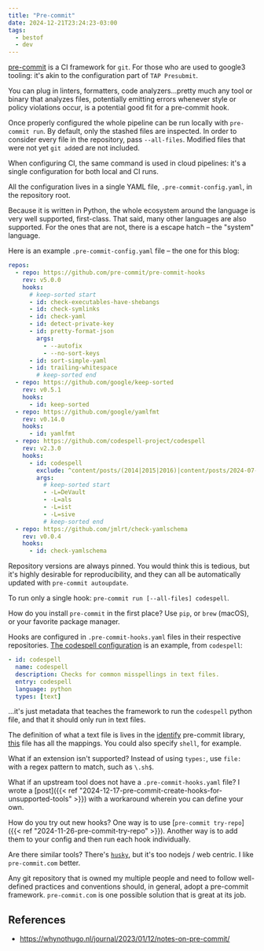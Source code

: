 ```yaml
---
title: "Pre-commit"
date: 2024-12-21T23:24:23-03:00
tags:
  - bestof
  - dev
---
```


[pre-commit](https://pre-commit.com/) is a CI framework for `git`.
For those who are used to google3 tooling: it's akin to the configuration part of `TAP Presubmit`.

You can plug in linters, formatters, code analyzers...pretty much any tool or binary that analyzes files, potentially emitting errors whenever style or policy violations occur, is a potential good fit for a pre-commit hook.

Once properly configured the whole pipeline can be run locally with `pre-commit run`. By default, only the stashed files are inspected. In order to consider every file in the repository, pass `--all-files`. Modified files that were not yet `git add`ed are not included.

When configuring CI, the same command is used in cloud pipelines: it's a single configuration for both local and CI runs.

All the configuration lives in a single YAML file, `.pre-commit-config.yaml`, in the repository root.

Because it is written in Python, the whole ecosystem around the language is very well supported, first-class. That said, many other languages are also supported. For the ones that are not, there is a escape hatch – the "system" language.

Here is an example `.pre-commit-config.yaml` file – the one for this blog:

```yaml
repos:
  - repo: https://github.com/pre-commit/pre-commit-hooks
    rev: v5.0.0
    hooks:
      # keep-sorted start
      - id: check-executables-have-shebangs
      - id: check-symlinks
      - id: check-yaml
      - id: detect-private-key
      - id: pretty-format-json
        args:
          - --autofix
          - --no-sort-keys
      - id: sort-simple-yaml
      - id: trailing-whitespace
        # keep-sorted end
  - repo: https://github.com/google/keep-sorted
    rev: v0.5.1
    hooks:
      - id: keep-sorted
  - repo: https://github.com/google/yamlfmt
    rev: v0.14.0
    hooks:
      - id: yamlfmt
  - repo: https://github.com/codespell-project/codespell
    rev: v2.3.0
    hooks:
      - id: codespell
        exclude: ^content/posts/(2014|2015|2016)|content/posts/2024-07-09-kubectl-get-secret-with-jsonpath-add-newline.md|content/posts/2024-06-27-a-little.md
        args:
          # keep-sorted start
          - -L=DeVault
          - -L=als
          - -L=ist
          - -L=sive
          # keep-sorted end
  - repo: https://github.com/jmlrt/check-yamlschema
    rev: v0.0.4
    hooks:
      - id: check-yamlschema
```

Repository versions are always pinned. You would think this is tedious, but it's highly desirable for reproducibility, and they can all be automatically updated with `pre-commit autoupdate`.

To run only a single hook: `pre-commit run [--all-files] codespell`.

How do you install `pre-commit` in the first place? Use `pip`, or `brew` (macOS), or your favorite package manager.

Hooks are configured in `.pre-commit-hooks.yaml` files in their respective repositories. [The codespell configuration](https://github.com/codespell-project/codespell/blob/main/.pre-commit-hooks.yaml) is an example, from `codespell`:

```yaml
- id: codespell
  name: codespell
  description: Checks for common misspellings in text files.
  entry: codespell
  language: python
  types: [text]
```

...it's just metadata that teaches the framework to run the `codespell` python file, and that it should only run in text files.

The definition of what a text file is lives in the [identify](https://github.com/pre-commit/identify) pre-commit library, [this](https://github.com/pre-commit/identify/blob/main/identify/extensions.py) file has all the mappings. You could also specify `shell`, for example.

What if an extension isn't supported? Instead of using `types:`, use `file:` with a regex pattern to match, such as `\.sh$`.

What if an upstream tool does not have a `.pre-commit-hooks.yaml` file? I wrote a [post]({{< ref "2024-12-17-pre-commit-create-hooks-for-unsupported-tools" >}}) with a workaround wherein you can define your own.

How do you try out new hooks? One way is to use [`pre-commit try-repo`]({{< ref "2024-11-26-pre-commit-try-repo" >}}). Another way is to add them to your config and then run each hook individually.

Are there similar tools? There's [`husky`](https://typicode.github.io/husky/), but it's too nodejs / web centric. I like `pre-commit.com` better.

Any git repository that is owned my multiple people and need to follow well-defined practices and conventions should, in general, adopt a pre-commit framework. `pre-commit.com` is one possible solution that is great at its job.

## References

- https://whynothugo.nl/journal/2023/01/12/notes-on-pre-commit/
